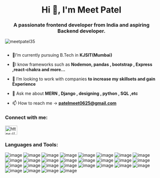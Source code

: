 <h1 align="center">Hi 👋, I'm Meet Patel</h1>
<h3 align="center">A passionate frontend developer from India and aspiring Backend developer.</h3>

<p align="left"> <img src="https://komarev.com/ghpvc/?username=meetpatel35&label=Profile%20views&color=0e75b6&style=flat" alt="meetpatel35" /> </p>

<p align="left"> <a href="https://twitter.com/" target="blank"><img src="https://img.shields.io/twitter/follow/?logo=twitter&style=for-the-badge" alt="" /></a> </p>

- 📖I’m currently pursuing B.Tech in **KJSIT(Mumbai)**

- 🔖I know frameworks such as **Nodemon, pandas , bootstrap , Express ,react-chakra and more...**

- 🔭 I’m looking to work with companies **to increase my skillsets and gain Experience**

- 💬 Ask me about **MERN , Django , designing , python , SQL ,etc**

- 📫 How to reach me -> **patelmeet0625@gmail.com**

<h3 align="left">Connect with me:</h3>
<p align="left">
<a href="https://linkedin.com/in/https://www.linkedin.com/in/meet-patel-0a9ba825a" target="blank"><img align="center" src="https://raw.githubusercontent.com/rahuldkjain/github-profile-readme-generator/master/src/images/icons/Social/linked-in-alt.svg" alt="https://www.linkedin.com/in/meet-patel-0a9ba825a" height="30" width="40" /></a>
</p>

<h3 align="left">Languages and Tools:</h3>

![image](https://github.com/YashLoriya02/YashLoriya02/assets/143203752/2190be2d-18d6-49f7-95e1-adb80ec363ca) 
  ![image](https://github.com/YashLoriya02/YashLoriya02/assets/143203752/01572bb3-2b59-49c6-a2e5-e5ed02b452fd)
  ![image](https://github.com/YashLoriya02/YashLoriya02/assets/143203752/e1c178fa-524c-4cb5-a858-6a7700013924)
  ![image](https://github.com/YashLoriya02/YashLoriya02/assets/143203752/865139ef-0e15-4a63-834f-156c2fbfe4ac)
  ![image](https://github.com/YashLoriya02/YashLoriya02/assets/143203752/e8a48dc8-350d-4dc2-93ee-5ff49b4991ad)
  ![image](https://github.com/YashLoriya02/YashLoriya02/assets/143203752/7105e7e0-626f-4551-9387-703bc61f5659)
  ![image](https://github.com/YashLoriya02/YashLoriya02/assets/143203752/cae5c369-85e0-4416-932b-2abf73e98f8c)
  ![image](https://github.com/YashLoriya02/YashLoriya02/assets/143203752/5f576d2a-3d19-45d1-84e6-a954988cfa65)
  ![image](https://github.com/YashLoriya02/YashLoriya02/assets/143203752/0baed8d1-2516-4033-9b94-78df08fe096d)
  ![image](https://github.com/YashLoriya02/YashLoriya02/assets/143203752/e2643438-3934-449f-8519-342291670501)
  ![image](https://github.com/YashLoriya02/YashLoriya02/assets/143203752/4e8c9b99-842c-4b9f-a69b-1f6aa1c2fceb)
  ![image](https://github.com/YashLoriya02/YashLoriya02/assets/143203752/6c796ffb-90ac-405d-8164-75ad78905e28)
  ![image](https://github.com/YashLoriya02/YashLoriya02/assets/143203752/2461585e-3a1a-4e20-9f81-7c57bdde748d)
  ![image](https://github.com/YashLoriya02/YashLoriya02/assets/143203752/0c85d0cd-869f-459e-afc5-2ded579c4653)
  ![image](https://github.com/YashLoriya02/YashLoriya02/assets/143203752/8522df02-de63-4fec-9121-24e74582438b)
  ![image](https://github.com/YashLoriya02/YashLoriya02/assets/143203752/445b10f9-36d2-402a-98b4-0a66e3402382)
  ![image](https://github.com/YashLoriya02/YashLoriya02/assets/143203752/63eb6f95-63d6-4356-95d0-1d93ad0ae461)
  ![image](https://github.com/YashLoriya02/YashLoriya02/assets/143203752/9083b747-1f24-4ee7-babe-e3cf3878c87f)
  ![image](https://github.com/YashLoriya02/YashLoriya02/assets/143203752/12d48388-552d-4dba-85ee-857dc6027ff8)
  ![image](https://github.com/YashLoriya02/YashLoriya02/assets/143203752/71bf416e-8c75-40bc-8711-ff831dbee14b)
  ![image](https://github.com/YashLoriya02/YashLoriya02/assets/143203752/4d655d06-d797-48da-aca8-619a1a1fef6b)
  ![image](https://github.com/YashLoriya02/YashLoriya02/assets/143203752/b6951d60-2e9b-47c3-91ec-5ef6eef0e388)
  ![image](https://github.com/YashLoriya02/YashLoriya02/assets/143203752/ef93cbae-01e7-454b-bbdf-f28d7221a340)
  ![image](https://github.com/YashLoriya02/YashLoriya02/assets/143203752/a2bea5fb-5599-4046-ba8d-d0fbf99df6e1)
  ![image](https://github.com/YashLoriya02/YashLoriya02/assets/143203752/5fc90426-1594-4b92-ac6c-32e43cc866ec)
  ![image](https://github.com/YashLoriya02/YashLoriya02/assets/143203752/e09cc86d-bbd3-4ecc-8c01-bf6282ef07ea)
  ![image](https://github.com/YashLoriya02/YashLoriya02/assets/143203752/7b280582-19d2-4576-89a4-a5d865e227c7)
  ![image](https://github.com/YashLoriya02/YashLoriya02/assets/143203752/be16c5a1-79dc-461e-8200-c695f8e380ef)
